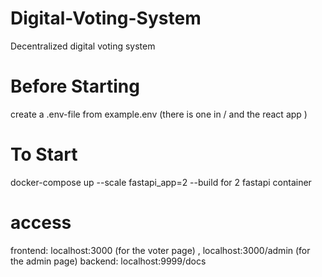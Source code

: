 # Digital-Voting-System
Decentralized digital voting system

# Before Starting
create a .env-file from example.env (there is one in / and the react app )

# To Start
docker-compose up --scale fastapi_app=2 --build
for 2 fastapi container

# access
frontend: localhost:3000 (for the voter page) , localhost:3000/admin (for the admin page)
backend: localhost:9999/docs


